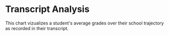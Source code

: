 # Transcript Analysis
This chart vizualizes a student's average grades over their school trajectory as recorded in their transcript.